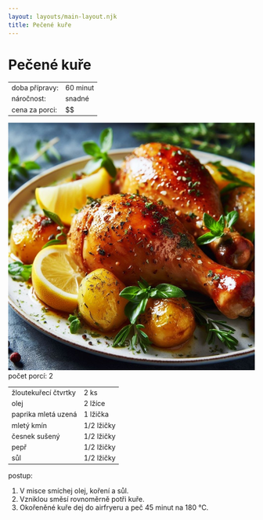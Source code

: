 ```yaml
---
layout: layouts/main-layout.njk
title: Pečené kuře
---
```


<div class="recipe__title">

# Pečené kuře

</div>

<div class="recipe__preparation-overview">
    <table>
    <tr>
        <td>doba přípravy:</td>
        <td>60 minut</td>
    </tr>
    <tr>
        <td>náročnost:</td>
        <td>snadné</td>
    </tr>
    <tr>
        <td>cena za porci:</td>
        <td>$$</td>
    </tr>
    </table>
</div>

<img class="recipe__photo" src="/images/kure-pecene.jpg" alt="Kuře pečené">

<div class="recipe__portions">
počet porcí: 2 
</div>


<div class="recipe__ingredients">
    <table>
    <tr>
        <td>žloutekuřecí čtvrtky</td>
        <td>2 ks</td>
    </tr>
    <tr>
        <td>olej</td>
        <td>2 lžíce</td>
    </tr>
    <tr>
        <td>paprika mletá uzená</td>
        <td>1 lžička</td>
    </tr>
    <tr>
        <td>mletý kmín</td>
        <td>1/2 lžičky</td>
    </tr>
    <tr>
        <td>česnek sušený</td>
        <td>1/2 lžičky</td>
    </tr>
    <tr>
        <td>pepř</td>
        <td>1/2 lžičky</td>
    </tr>
    <tr>
        <td>sůl</td>
        <td>1/2 lžičky</td>
    </tr>
    </table>
</div>

<div class="recipe__howto">

postup:
1. V misce smíchej olej, koření a sůl.
2. Vzniklou směsí rovnoměrně potři kuře.
3. Okořeněné kuře dej do airfryeru a peč 45 minut na 180 °C.


</div>